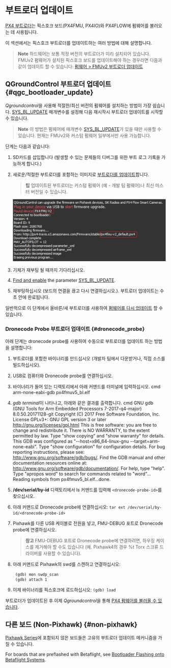 # 부트로더 업데이트

[PX4 부트로더](https://github.com/PX4/Bootloader)는 픽스호크 보드(PX4FMU, PX4IO)와 PX4FLOW에 펌웨어를 불러오는 데 사용됩니다.

이 섹션에서는 픽스호크 부트로더를 업데이트하는 여러 방법에 대해 설명합니다.

> **Note** 하드웨어는 보통 적정 버전의 부트로더가 미리 설치되어 있습니다. FMUv2 펌웨어가 설치된 픽스호크 보드를 업데이트해야 하는 경우라면 다음과 같이 업데이트 할 수 있습니다: [펌웨어 > FMUv2 부트로더 업데이트](../config/firmware.md#bootloader)

## QGroundControl 부트로더 업데이트 {#qgc_bootloader_update}

*Qgroundcontrol*을 사용해 적절한/최신 버전의 펌웨어를 설치하는 방법이 가장 쉽습니다. [SYS_BL_UPDATE](../advanced_config/parameter_reference.md#SYS_BL_UPDATE) 매개변수를 설정해 다음 재시작시 부트로더 업데이트를 시작할 수 있습니다.

> **Note** 이 방법은 펌웨어에 매개변수 [SYS_BL_UPDATE](../advanced_config/parameter_reference.md#SYS_BL_UPDATE)가 있을 때만 사용할 수 있습니다. 현재는 FMUv2와 커스텀 펌웨어 일부에서만 사용 가능합니다.

단계는 다음과 같습니다:

1. SD카드를 삽입합니다 (발생할 수 있는 문제들의 디버그를 위한 부트 로그 기록을 가능하게 합니다.)
2. 새로운/적절한 부트로더를 포함하는 이미지로 [부트로더를 업데이트](../config/firmware.md#custom)합니다.
    
    > **팁** 업데이트된 부트로더는 커스텀 펌웨어 (예 - 개발 팀 펌웨어)나 최신 마스터 버전일 수 있습니다.
    
    ![FMUv2 업데이트](../../assets/qgc/setup/firmware/bootloader_update.jpg)

3. 기체가 재부팅 될 때까지 기다리십시오.

4. [Find and enable](../advanced_config/parameters.md) the parameter [SYS_BL_UPDATE](../advanced_config/parameter_reference.md#SYS_BL_UPDATE).
5. 재부팅하십시오 (보드의 연결을 끊고 다시 연결하십시오.). 부트로더 업데이트는 수 초 안에 완료됩니다.

일반적으로 이 단계에서 올바른/새 부트로더를 사용하여 [펌웨어를 다시 업데이트](../config/firmware.md) 할 수 있습니다.

### Dronecode Probe 부트로더 업데이트 {#dronecode_probe}

아래 단계는 dronecode probe를 사용하여 수동으로 부트로더를 업데이트 하는 방법을 설명합니다:

1. 부트로더를 포함한 바이너리를 만드십시오 (개발자 팀에서 다운받거나, 직접 소스를 빌드하십시오).
2. USB로 컴퓨터와 Dronecode probe를 연결하십시오. 
3. 바이너리가 들어 있는 디렉토리에서 아래 커맨드를 터미널에 입력하십시오. 
        cmd
        arm-none-eabi-gdb px4fmuv5_bl.elf

4. *gdb terminal*이 나타나고, 아래와 같은 결과를 출력합니다. 
        cmd
        GNU gdb (GNU Tools for Arm Embedded Processors 7-2017-q4-major) 8.0.50.20171128-git
        Copyright (C) 2017 Free Software Foundation, Inc.
        License GPLv3+: GNU GPL version 3 or later <http://gnu.org/licenses/gpl.html>
        This is free software: you are free to change and redistribute it.
        There is NO WARRANTY, to the extent permitted by law.  Type "show copying"
        and "show warranty" for details.
        This GDB was configured as "--host=x86_64-linux-gnu --target=arm-none-eabi".
        Type "show configuration" for configuration details.
        For bug reporting instructions, please see:
        <http://www.gnu.org/software/gdb/bugs/>.
        Find the GDB manual and other documentation resources online at:
        <http://www.gnu.org/software/gdb/documentation/>.
        For help, type "help".
        Type "apropos word" to search for commands related to "word"...
        Reading symbols from px4fmuv5_bl.elf...done.

5. **/dev/serial/by-id** 디렉토리에서 ls 커맨드를 입력해 `<dronecode-probe-id>`를 찾으십시오.
6. 아래 커맨드로 Dronecode probe에 연결하십시오: ```tar ext /dev/serial/by-id/<dronecode-probe-id>```
7. Pixhawk를 다른 USB 케이블로 전원을 넣고, FMU-DEBUG 포트로 Dronecode probe에 연결하십시오.
    
    > **참고** FMU-DEBUG 포트로 Dronecode probe에 연결하려면, 하우징 케이스를 제거해야 할 수도 있습니다 (예. Pixhawk4의 경우 %t Torx 스크류 드라이버를 사용할 수 있습니다).

8. 아래 커맨드로 Pixhawk의 swd를 스캔하고 연결하십시오:
    
        (gdb) mon swdp_scan
        (gdb) attach 1
        

9. 이제 바이너리를 픽스호크에 로드하십시오: ```(gdb) load```

부트로더가 업데이트된 후 이제 *Qgroundcontrol*을 통해 [PX4 펌웨어를 불러올 수 있습니다](../config/firmware.md).

## 다른 보드 (Non-Pixhawk) {#non-pixhawk}

[Pixhawk Series](../flight_controller/pixhawk_series.md)에 포함되지 않은 보드들은 고유의 부트로더 업데이트 메커니즘을 가질 수 있습니다.

For boards that are preflashed with Betaflight, see [Bootloader Flashing onto Betaflight Systems](bootloader_update_from_betaflight.md).